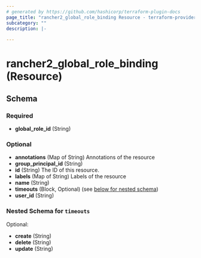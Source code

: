```yaml
---
# generated by https://github.com/hashicorp/terraform-plugin-docs
page_title: "rancher2_global_role_binding Resource - terraform-provider-rancher2"
subcategory: ""
description: |-
  
---
```


# rancher2_global_role_binding (Resource)





<!-- schema generated by tfplugindocs -->
## Schema

### Required

- **global_role_id** (String)

### Optional

- **annotations** (Map of String) Annotations of the resource
- **group_principal_id** (String)
- **id** (String) The ID of this resource.
- **labels** (Map of String) Labels of the resource
- **name** (String)
- **timeouts** (Block, Optional) (see [below for nested schema](#nestedblock--timeouts))
- **user_id** (String)

<a id="nestedblock--timeouts"></a>
### Nested Schema for `timeouts`

Optional:

- **create** (String)
- **delete** (String)
- **update** (String)


